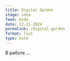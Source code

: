 ```yaml
---
title: Digital Garden
stage: idea
feed: hide
date: 12-11-2024
permalink: /digital-garden
format: list
type: note
---
```

В работе ...
